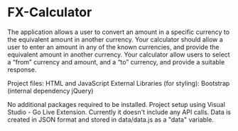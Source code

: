 # FX-Calculator
The application allows a user to convert an amount in a specific currency to the equivalent amount in another currency. Your calculator should allow a user to enter an amount in any of the known currencies, and provide the equivalent amount in another currency. Your calculator allow users to select a “from” currency and amount, and a “to” currency, and provide a suitable response.

Project files: HTML and JavaScript
External Libraries (for styling): Bootstrap (internal dependency jQuery)

No additional packages required to be installed.
Project setup using Visual Studio - Go Live Extension.
Currently it doesn't include any API calls. Data is created in JSON format and stored in data/data.js as a "data" variable.